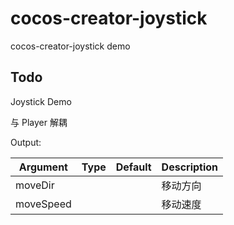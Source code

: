 # cocos-creator-joystick

cocos-creator-joystick demo

## Todo

Joystick Demo

与 Player 解耦

Output:

| Argument | Type | Default | Description |
| --- | --- | --- | --- |
| moveDir | | | 移动方向 |
| moveSpeed | | | 移动速度 |
